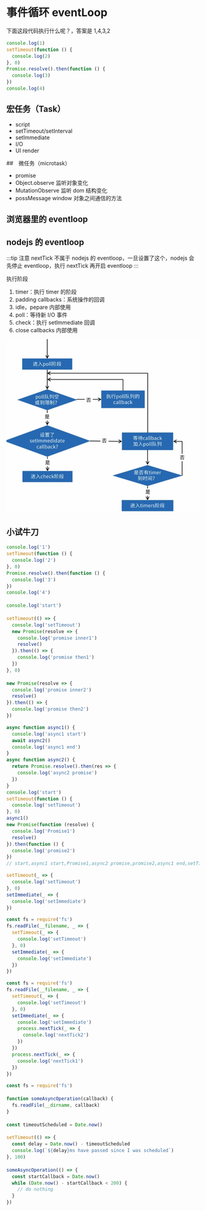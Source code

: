# 事件循环 eventLoop

下面这段代码执行什么呢？，答案是 1,4,3,2

```js
console.log(1)
setTimeout(function () {
  console.log(2)
}, 0)
Promise.resolve().then(function () {
  console.log(3)
})
console.log(4)
```

## 宏任务（Task）

- script
- setTimeout/setInterval
- setImmediate
- I/O
- UI render

##　微任务（microtask）

- promise
- Object.observe 监听对象变化
- MutationObserve 监听 dom 结构变化
- possMessage window 对象之间通信的方法

## 浏览器里的 eventloop

## nodejs 的 eventloop

:::tip 注意
nextTick 不属于 nodejs 的 eventloop，一旦设置了这个，nodejs 会先停止 eventloop，执行 nextTick 再开启 eventloop
:::

执行阶段

1. timer：执行 timer 的阶段
2. padding callbacks：系统操作的回调
3. idle，pepare 内部使用
4. poll：等待新 I/O 事件
5. check：执行 setImmediate 回调
6. close callbacks 内部使用

![nodejs](./nodejs-eventloop.jpg)

## 小试牛刀

<CodeGroup>
<CodeGroupItem title="第1题">

```js
console.log('1')
setTimeout(function () {
  console.log('2')
}, 0)
Promise.resolve().then(function () {
  console.log('3')
})
console.log('4')

console.log('start')

setTimeout(() => {
  console.log('setTimeout')
  new Promise(resolve => {
    console.log('promise inner1')
    resolve()
  }).then(() => {
    console.log('promise then1')
  })
}, 0)

new Promise(resolve => {
  console.log('promise inner2')
  resolve()
}).then(() => {
  console.log('promise then2')
})
```

</CodeGroupItem>
<CodeGroupItem title="第2题">

```js
async function async1() {
  console.log('async1 start')
  await async2()
  console.log('async1 end')
}
async function async2() {
  return Promise.resolve().then(res => {
    console.log('async2 promise')
  })
}
console.log('start')
setTimeout(function () {
  console.log('setTimeout')
}, 0)
async1()
new Promise(function (resolve) {
  console.log('Promise1')
  resolve()
}).then(function () {
  console.log('promise2')
})
// start,async1 start,Promise1,async2 promise,promise2,async1 end,setTimeout
```

</CodeGroupItem>
<CodeGroupItem title="第3题">

```js
setTimeout(_ => {
  console.log('setTimeout')
}, 0)
setImmediate(_ => {
  console.log('setImmediate')
})
```

</CodeGroupItem>
<CodeGroupItem title="第4题">

```js
const fs = require('fs')
fs.readFile(__filename, _ => {
  setTimeout(_ => {
    console.log('setTimeout')
  }, 0)
  setImmediate(_ => {
    console.log('setImmediate')
  })
})
```

</CodeGroupItem>
<CodeGroupItem title="第5题">

```js
const fs = require('fs')
fs.readFile(__filename, _ => {
  setTimeout(_ => {
    console.log('setTimeout')
  }, 0)
  setImmediate(_ => {
    console.log('setImmediate')
    process.nextTick(_ => {
      console.log('nextTick2')
    })
  })
  process.nextTick(_ => {
    console.log('nextTick1')
  })
})
```

</CodeGroupItem>
<CodeGroupItem title="第6题">

```js
const fs = require('fs')

function someAsyncOperation(callback) {
  fs.readFile(__dirname, callback)
}

const timeoutScheduled = Date.now()

setTimeout(() => {
  const delay = Date.now() - timeoutScheduled
  console.log(`${delay}ms have passed since I was scheduled`)
}, 100)

someAsyncOperation(() => {
  const startCallback = Date.now()
  while (Date.now() - startCallback < 200) {
    // do nothing
  }
})
```

</CodeGroupItem>
</CodeGroup>
